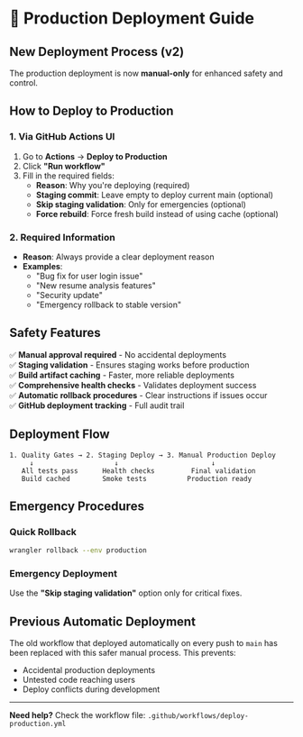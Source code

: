 # 🚀 Production Deployment Guide

## New Deployment Process (v2)

The production deployment is now **manual-only** for enhanced safety and control.

## How to Deploy to Production

### 1. Via GitHub Actions UI
1. Go to **Actions** → **Deploy to Production**
2. Click **"Run workflow"**
3. Fill in the required fields:
   - **Reason**: Why you're deploying (required)
   - **Staging commit**: Leave empty to deploy current main (optional)
   - **Skip staging validation**: Only for emergencies (optional)
   - **Force rebuild**: Force fresh build instead of using cache (optional)

### 2. Required Information
- **Reason**: Always provide a clear deployment reason
- **Examples**: 
  - "Bug fix for user login issue"
  - "New resume analysis features"
  - "Security update"
  - "Emergency rollback to stable version"

## Safety Features

✅ **Manual approval required** - No accidental deployments  
✅ **Staging validation** - Ensures staging works before production  
✅ **Build artifact caching** - Faster, more reliable deployments  
✅ **Comprehensive health checks** - Validates deployment success  
✅ **Automatic rollback procedures** - Clear instructions if issues occur  
✅ **GitHub deployment tracking** - Full audit trail  

## Deployment Flow

```
1. Quality Gates → 2. Staging Deploy → 3. Manual Production Deploy
     ↓                    ↓                       ↓
   All tests pass      Health checks         Final validation
   Build cached        Smoke tests          Production ready
```

## Emergency Procedures

### Quick Rollback
```bash
wrangler rollback --env production
```

### Emergency Deployment
Use the **"Skip staging validation"** option only for critical fixes.

## Previous Automatic Deployment

The old workflow that deployed automatically on every push to `main` has been replaced with this safer manual process. This prevents:
- Accidental production deployments
- Untested code reaching users
- Deploy conflicts during development

---

**Need help?** Check the workflow file: `.github/workflows/deploy-production.yml`

